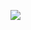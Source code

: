 ![](http://www.plantuml.com/plantuml/proxy?cache=no&src=https://raw.githubusercontent.com/oleksandrblazhko/ai-216-zaporozhchenko/laboratory-work-7/2-SoftwareDesign/2.7-PlantUML/UML-ConceptClasses.puml)
